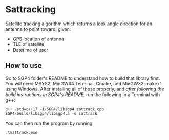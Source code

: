 # Sattracking

Satellite tracking algorithm which returns a look angle direction for an antenna to point toward, given:
- GPS location of antenna
- TLE of satellite
- Datetime of user

## How to use
Go to SGP4 folder's README to understand how to build that library first. You will need MSYS2, MinGW64 Terminal, Cmake, 
and MinGW32-make if using Windows. After installing all of those properly, and *after following the build instructions in 
SGP4's README*, run the following in a Terminal with g++:

`g++ -std=c++17 -I/SGP4/libsgp4 sattrack.cpp SGP4/build/libsgp4/libsgp4.a -o sattrack `

You can then run the program by running 

`.\sattrack.exe`
